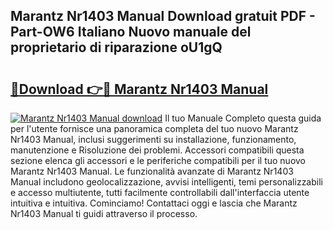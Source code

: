 ## Marantz Nr1403 Manual Download gratuit PDF - Part-OW6 Italiano Nuovo manuale del proprietario di riparazione oU1gQ

# <h2><a href="http://df9244.blite.top/?on=Marantz+Nr1403+Manual">🔗Download 👉🔴 Marantz Nr1403 Manual</a></h2>

[![Marantz Nr1403 Manual download](https://i.imgur.com/lujVjoI.png)](http://df9244.blite.top/?on=Marantz+Nr1403+Manual)
Il tuo Manuale Completo questa guida per l'utente fornisce una panoramica completa del tuo nuovo Marantz Nr1403 Manual, inclusi suggerimenti su installazione, funzionamento, manutenzione e Risoluzione dei problemi. Accessori compatibili questa sezione elenca gli accessori e le periferiche compatibili per il tuo nuovo Marantz Nr1403 Manual. Le funzionalità avanzate di Marantz Nr1403 Manual includono geolocalizzazione, avvisi intelligenti, temi personalizzabili e accesso multiutente, tutti facilmente controllabili dall'interfaccia utente intuitiva e intuitiva. Cominciamo! Contattaci oggi e lascia che Marantz Nr1403 Manual ti guidi attraverso il processo.
